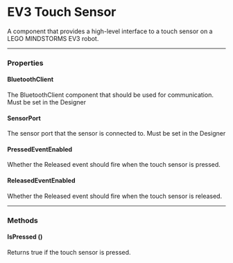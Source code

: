 # EV3 Touch Sensor

A component that provides a high-level interface to a touch sensor on a LEGO MINDSTORMS EV3 robot.

---

### Properties

#### BluetoothClient

The BluetoothClient component that should be used for communication. Must be set in the Designer

#### SensorPort

The sensor port that the sensor is connected to. Must be set in the Designer

#### PressedEventEnabled

Whether the Released event should fire when the touch sensor is pressed.

#### ReleasedEventEnabled

Whether the Released event should fire when the touch sensor is released.

---

### Methods

#### IsPressed ()

Returns true if the touch sensor is pressed.
